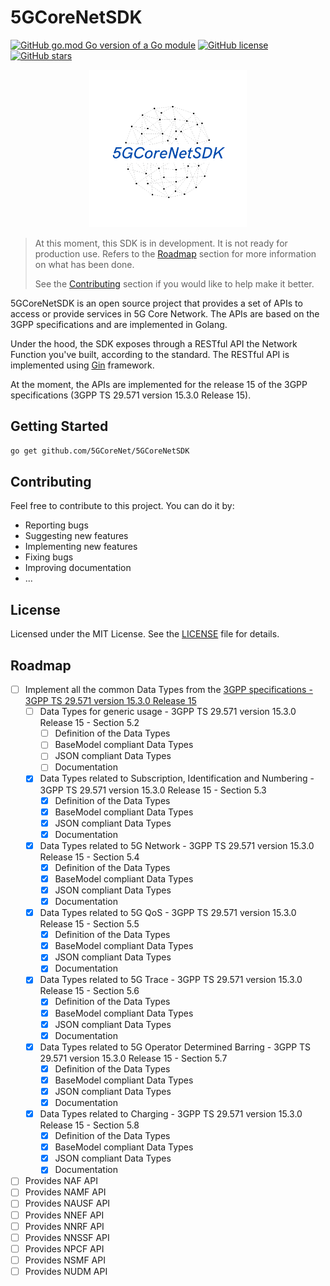 # 5GCoreNetSDK

[![GitHub go.mod Go version of a Go module](https://img.shields.io/github/go-mod/go-version/5GCoreNet/5GCoreNetSDK.svg)](https://github.com/5GCoreNet/5GCoreNetSDK)
[![GitHub license](https://badgen.net/github/license/5GCoreNet/5GCoreNetSDK)](https://github.com/5GCoreNet/5GCoreNetSDK/blob/main/LICENSE)
[![GitHub stars](https://img.shields.io/github/stars/5GCoreNet/5GCoreNetSDK.svg?style=social&label=Star&maxAge=2592000)](https://github.com/5GCoreNet/5GCoreNetSDK)

<p align="center" width="100%">
    <img width="50%" src="https://raw.githubusercontent.com/5GCoreNet/5GCoreNetSDK-doc/main/5gcorenetsdk-logo.png"> 
</p>

> At this moment, this SDK is in development. It is not ready for production use.
> Refers to the [Roadmap](#roadmap) section for more information on what has been done.
> 
> See the [Contributing](#contributing) section if you would like to help
> make it better.

5GCoreNetSDK is an open source project that provides a set of APIs to access or provide services in 5G Core Network. The APIs are based on the 3GPP specifications and are implemented in Golang.

Under the hood, the SDK exposes through a RESTful API the Network Function you've built, according to the standard. The RESTful API is implemented using [Gin](https://github.com/gin-gonic/gin) framework.

At the moment, the APIs are implemented for the release 15 of the 3GPP specifications (3GPP TS 29.571 version 15.3.0 Release 15).

## Getting Started

```bash
go get github.com/5GCoreNet/5GCoreNetSDK
```


## Contributing
Feel free to contribute to this project. You can do it by:
- Reporting bugs
- Suggesting new features
- Implementing new features
- Fixing bugs
- Improving documentation
- ...

## License
Licensed under the MIT License. See the [LICENSE](LICENSE) file for details.

## Roadmap

- [ ] Implement all the common Data Types from the [3GPP specifications - 3GPP TS 29.571 version 15.3.0 Release 15](https://www.etsi.org/deliver/etsi_ts/129500_129599/129571/15.03.00_60/ts_129571v150300p.pdf)
    - [ ] Data Types for generic usage - 3GPP TS 29.571 version 15.3.0 Release 15 - Section 5.2
        - [ ] Definition of the Data Types
        - [ ] BaseModel compliant Data Types
        - [ ] JSON compliant Data Types
        - [ ] Documentation
    - [x] Data Types related to Subscription, Identification and Numbering - 3GPP TS 29.571 version 15.3.0 Release 15 - Section 5.3
        - [x] Definition of the Data Types
        - [x] BaseModel compliant Data Types
        - [x] JSON compliant Data Types
        - [x] Documentation
    - [x] Data Types related to 5G Network - 3GPP TS 29.571 version 15.3.0 Release 15 - Section 5.4
        - [x] Definition of the Data Types
        - [x] BaseModel compliant Data Types
        - [x] JSON compliant Data Types
        - [x] Documentation
    - [x] Data Types related to 5G QoS - 3GPP TS 29.571 version 15.3.0 Release 15 - Section 5.5
        - [x] Definition of the Data Types
        - [x] BaseModel compliant Data Types
        - [x] JSON compliant Data Types
        - [x] Documentation
    - [x] Data Types related to 5G Trace - 3GPP TS 29.571 version 15.3.0 Release 15 - Section 5.6
        - [x] Definition of the Data Types
        - [x] BaseModel compliant Data Types
        - [x] JSON compliant Data Types
        - [x] Documentation
    - [x] Data Types related to 5G Operator Determined Barring - 3GPP TS 29.571 version 15.3.0 Release 15 - Section 5.7
        - [x] Definition of the Data Types
        - [x] BaseModel compliant Data Types
        - [x] JSON compliant Data Types
        - [x] Documentation
    - [x] Data Types related to Charging - 3GPP TS 29.571 version 15.3.0 Release 15 - Section 5.8
        - [x] Definition of the Data Types
        - [x] BaseModel compliant Data Types
        - [x] JSON compliant Data Types
        - [x] Documentation
- [ ] Provides NAF API
- [ ] Provides NAMF API
- [ ] Provides NAUSF API
- [ ] Provides NNEF API
- [ ] Provides NNRF API
- [ ] Provides NNSSF API
- [ ] Provides NPCF API
- [ ] Provides NSMF API
- [ ] Provides NUDM API

